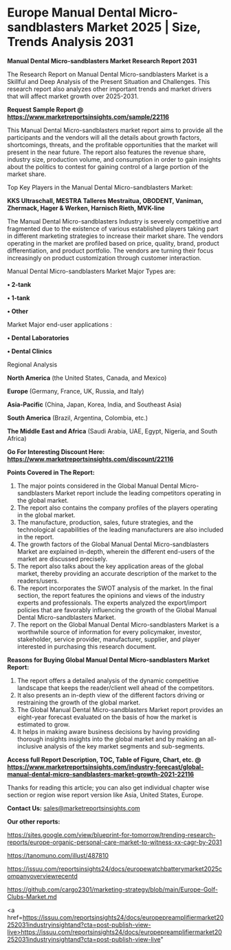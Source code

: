 # Europe Manual Dental Micro-sandblasters Market 2025 | Size, Trends Analysis 2031

<strong>Manual Dental Micro-sandblasters Market Research Report 2031</strong>

The Research Report on Manual Dental Micro-sandblasters Market is a Skillful and Deep Analysis of the Present Situation and Challenges. This research report also analyzes other important trends and market drivers that will affect market growth over 2025-2031.

<strong>Request Sample Report @ <a href=https://www.marketreportsinsights.com/sample/22116>https://www.marketreportsinsights.com/sample/22116</a></strong>

This Manual Dental Micro-sandblasters market report aims to provide all the participants and the vendors will all the details about growth factors, shortcomings, threats, and the profitable opportunities that the market will present in the near future. The report also features the revenue share, industry size, production volume, and consumption in order to gain insights about the politics to contest for gaining control of a large portion of the market share.

Top Key Players in the Manual Dental Micro-sandblasters Market:

<strong>KKS Ultraschall, MESTRA Talleres Mestraitua, OBODENT, Vaniman, Zhermack, Hager & Werken, Harnisch Rieth, MVK-line</strong>

The Manual Dental Micro-sandblasters Industry is severely competitive and fragmented due to the existence of various established players taking part in different marketing strategies to increase their market share. The vendors operating in the market are profiled based on price, quality, brand, product differentiation, and product portfolio. The vendors are turning their focus increasingly on product customization through customer interaction.

Manual Dental Micro-sandblasters Market Major Types are:

<strong>• 2-tank

• 1-tank

• Other</strong>

Market Major end-user applications :

<strong>• Dental Laboratories

• Dental Clinics</strong>

Regional Analysis

</u><strong><b>North America</b></strong> (the United States, Canada, and Mexico)

<strong><b>Europe </b></strong>(Germany, France, UK, Russia, and Italy)

<strong><b>Asia-Pacific</b></strong> (China, Japan, Korea, India, and Southeast Asia)

<strong><b>South America</b></strong> (Brazil, Argentina, Colombia, etc.)

<strong><b>The Middle East and Africa</b></strong> (Saudi Arabia, UAE, Egypt, Nigeria, and South Africa)

<strong>Go For Interesting Discount Here: <a href=https://www.marketreportsinsights.com/discount/22116>https://www.marketreportsinsights.com/discount/22116</a></strong>

<strong>Points Covered in The Report:</strong>
<ol>
  <li>The major points considered in the Global Manual Dental Micro-sandblasters Market report include the leading competitors operating in the global market.</li>
  <li>The report also contains the company profiles of the players operating in the global market.</li>
  <li>The manufacture, production, sales, future strategies, and the technological capabilities of the leading manufacturers are also included in the report.</li>
  <li>The growth factors of the Global Manual Dental Micro-sandblasters Market are explained in-depth, wherein the different end-users of the market are discussed precisely.</li>
  <li>The report also talks about the key application areas of the global market, thereby providing an accurate description of the market to the readers/users.</li>
  <li>The report incorporates the SWOT analysis of the market. In the final section, the report features the opinions and views of the industry experts and professionals. The experts analyzed the export/import policies that are favorably influencing the growth of the Global Manual Dental Micro-sandblasters Market.</li>
  <li>The report on the Global Manual Dental Micro-sandblasters Market is a worthwhile source of information for every policymaker, investor, stakeholder, service provider, manufacturer, supplier, and player interested in purchasing this research document.</li>
</ol>
<strong>Reasons for Buying Global Manual Dental Micro-sandblasters Market Report:</strong>

<ol>
  <li>The report offers a detailed analysis of the dynamic competitive landscape that keeps the reader/client well ahead of the competitors.</li>
  <li>It also presents an in-depth view of the different factors driving or restraining the growth of the global market.</li>
  <li>The Global Manual Dental Micro-sandblasters Market report provides an eight-year forecast evaluated on the basis of how the market is estimated to grow.</li>
  <li>It helps in making aware business decisions by having providing thorough insights insights into the global market and by making an all-inclusive analysis of the key market segments and sub-segments.</li>
</ol>
<strong>Access full Report Description, TOC, Table of Figure, Chart, etc. @ <a href=https://www.marketreportsinsights.com/industry-forecast/global-manual-dental-micro-sandblasters-market-growth-2021-22116>https://www.marketreportsinsights.com/industry-forecast/global-manual-dental-micro-sandblasters-market-growth-2021-22116</a></strong>


Thanks for reading this article; you can also get individual chapter wise section or region wise report version like Asia, United States, Europe.

<strong>Contact Us:</strong>
sales@marketreportsinsights.com

<strong>Our other reports:</strong>

<a href=https://sites.google.com/view/blueprint-for-tomorrow/trending-research-reports/europe-organic-personal-care-market-to-witness-xx-cagr-by-2031>https://sites.google.com/view/blueprint-for-tomorrow/trending-research-reports/europe-organic-personal-care-market-to-witness-xx-cagr-by-2031</a>

<a href=https://tanomuno.com/illust/487810>https://tanomuno.com/illust/487810</a>

<a href=https://issuu.com/reportsinsights24/docs/europewatchbatterymarket2025companyoverviewrecentd>https://issuu.com/reportsinsights24/docs/europewatchbatterymarket2025companyoverviewrecentd</a>

<a href=https://github.com/cargo2301/marketing-strategy/blob/main/Europe-Golf-Clubs-Market.md>https://github.com/cargo2301/marketing-strategy/blob/main/Europe-Golf-Clubs-Market.md</a>

<a href=https://issuu.com/reportsinsights24/docs/europepreamplifiermarket20252031industryinsightand?cta=post-publish-view-live>https://issuu.com/reportsinsights24/docs/europepreamplifiermarket20252031industryinsightand?cta=post-publish-view-live</a>"

